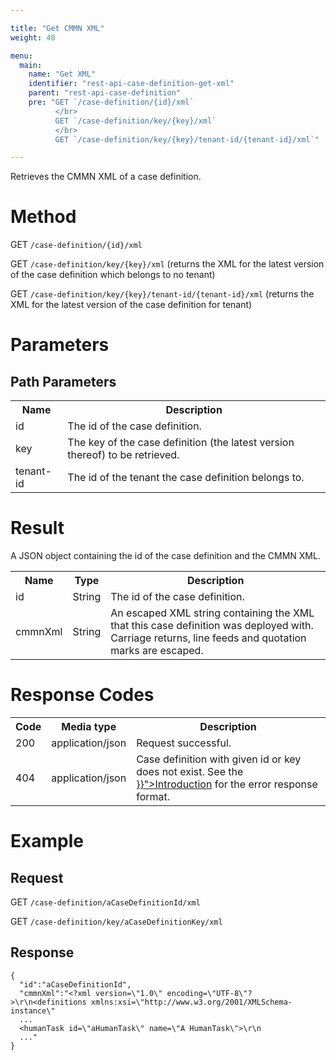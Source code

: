 ```yaml
---

title: "Get CMMN XML"
weight: 40

menu:
  main:
    name: "Get XML"
    identifier: "rest-api-case-definition-get-xml"
    parent: "rest-api-case-definition"
    pre: "GET `/case-definition/{id}/xml`
          </br>
          GET `/case-definition/key/{key}/xml`
          </br>
          GET `/case-definition/key/{key}/tenant-id/{tenant-id}/xml`"

---
```



Retrieves the CMMN XML of a case definition.


# Method

GET `/case-definition/{id}/xml`

GET `/case-definition/key/{key}/xml` (returns the XML for the latest version of the case definition which belongs to no tenant)

GET `/case-definition/key/{key}/tenant-id/{tenant-id}/xml` (returns the XML for the latest version of the case definition for tenant)


# Parameters

## Path Parameters

<table class="table table-striped">
  <tr>
    <th>Name</th>
    <th>Description</th>
  </tr>
  <tr>
    <td>id</td>
    <td>The id of the case definition.</td>
  </tr>
  <tr>
    <td>key</td>
    <td>The key of the case definition (the latest version thereof) to be retrieved.</td>
  </tr>
  <tr>
    <td>tenant-id</td>
    <td>The id of the tenant the case definition belongs to.</td>
  </tr>
</table>

# Result

A JSON object containing the id of the case definition and the CMMN XML.

<table class="table table-striped">
  <tr>
    <th>Name</th>
    <th>Type</th>
    <th>Description</th>
  </tr>
  <tr>
    <td>id</td>
    <td>String</td>
    <td>The id of the case definition.</td>
  </tr>
  <tr>
    <td>cmmnXml</td>
    <td>String</td>
    <td>An escaped XML string containing the XML that this case definition was deployed with. Carriage returns, line feeds and quotation marks are escaped.</td>
  </tr>
</table>


# Response Codes

<table class="table table-striped">
  <tr>
    <th>Code</th>
    <th>Media type</th>
    <th>Description</th>
  </tr>
  <tr>
    <td>200</td>
    <td>application/json</td>
    <td>Request successful.</td>
  </tr>
  <tr>
    <td>404</td>
    <td>application/json</td>
    <td>Case definition with given id or key does not exist. See the <a href="{{< ref "/reference/rest/overview/_index.md#error-handling" >}}">Introduction</a> for the error response format.</td>
  </tr>
</table>


# Example

## Request

<!-- TODO: Insert a 'real' example -->
GET `/case-definition/aCaseDefinitionId/xml`

GET `/case-definition/key/aCaseDefinitionKey/xml`

## Response

    {
      "id":"aCaseDefinitionId",
      "cmmnXml":"<?xml version=\"1.0\" encoding=\"UTF-8\"?>\r\n<definitions xmlns:xsi=\"http://www.w3.org/2001/XMLSchema-instance\"
      ...
      <humanTask id=\"aHumanTask\" name=\"A HumanTask\">\r\n
      ..."
    }
